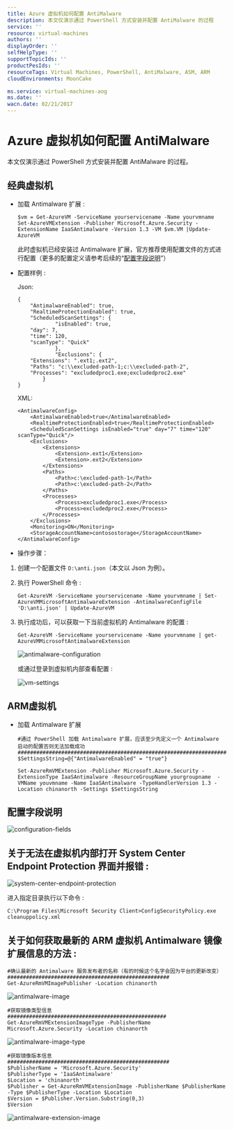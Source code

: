 ```yaml
---
title: Azure 虚拟机如何配置 AntiMalware
description: 本文仅演示通过 PowerShell 方式安装并配置 AntiMalware 的过程
service: ''
resource: virtual-machines
authors: ''
displayOrder: ''
selfHelpType: ''
supportTopicIds: ''
productPesIds: ''
resourceTags: Virtual Machines, PowerShell, AntiMalware, ASM, ARM
cloudEnvironments: MoonCake

ms.service: virtual-machines-aog
ms.date: ''
wacn.date: 02/21/2017
---
```


# Azure 虚拟机如何配置 AntiMalware

本文仅演示通过 PowerShell 方式安装并配置 AntiMalware 的过程。

## 经典虚拟机

- 加载 Antimalware 扩展 :

    ```
    $vm = Get-AzureVM -ServiceName yourservicename -Name yourvmname
    Set-AzureVMExtension -Publisher Microsoft.Azure.Security -ExtensionName IaaSAntimalware -Version 1.3 -VM $vm.VM |Update-AzureVM
    ```

    此时虚拟机已经安装过 Antimalware 扩展，官方推荐使用配置文件的方式进行配置（更多的配置定义请参考后续的“[配置字段说明](#configuration)”）

- 配置样例 :

    Json:

    ```
    {
        "AntimalwareEnabled": true,
        "RealtimeProtectionEnabled": true,
        "ScheduledScanSettings": {
                "isEnabled": true,
        "day": 7,
        "time": 120,
        "scanType": "Quick"
                },
                "Exclusions": {
        "Extensions": ".ext1;.ext2",
        "Paths": "c:\\excluded-path-1;c:\\excluded-path-2",
        "Processes": "excludedproc1.exe;excludedproc2.exe"
            }
    }
    ```

    XML:

    ```
    <AntimalwareConfig>
        <AntimalwareEnabled>true</AntimalwareEnabled> 
        <RealtimeProtectionEnabled>true</RealtimeProtectionEnabled>     
        <ScheduledScanSettings isEnabled="true" day="7" time="120" scanType="Quick"/> 
        <Exclusions>
            <Extensions>
                <Extension>.ext1</Extension>
                <Extension>.ext2</Extension>
            </Extensions>
            <Paths>
                <Path>c:\excluded-path-1</Path>
                <Path>c:\excluded-path-2</Path>
            </Paths>
            <Processes>
                <Process>excludedproc1.exe</Process>
                <Process>excludedproc2.exe</Process>
            </Processes>
        </Exclusions>
        <Monitoring>ON</Monitoring>
        <StorageAccountName>contosostorage</StorageAccountName>
    </AntimalwareConfig>
    ```

- 操作步骤：

1. 创建一个配置文件 `D:\anti.json`（本文以 Json 为例）。

2. 执行 PowerShell 命令 :

    ```
    Get-AzureVM -ServiceName yourservicename -Name yourvmname | Set-AzureVMMicrosoftAntimalwareExtension -AntimalwareConfigFile 'D:\anti.json' | Update-AzureVM
    ```

3. 执行成功后，可以获取一下当前虚拟机的 Antimalware 的配置 :

    ```
    Get-AzureVM -ServiceName yourservicename -Name yourvmname | get-AzureVMMicrosoftAntimalwareExtension
    ```

    ![antimalware-configuration](./media/aog-virtual-machines-howto-configure-antimalware/antimalware-configuration.png)

    或通过登录到虚拟机内部查看配置 :

    ![vm-settings](./media/aog-virtual-machines-howto-configure-antimalware/vm-settings.png)

## ARM虚拟机

- 加载 Antimalware 扩展

    ```
    #通过 PowerShell 加载 Antimalware 扩展，应该至少先定义一个 Antimalware 启动的配置否则无法加载成功
    ############################################################################
    $SettingsString=@{"AntimalwareEnabled" = "true"}

    Set-AzureRmVMExtension -Publisher Microsoft.Azure.Security -ExtensionType IaaSAntimalware -ResourceGroupName yourgroupname  -VMName youvmname -Name IaaSAntimalware -TypeHandlerVersion 1.3 -Location chinanorth -Settings $SettingsString
    ```

## <a id=configuration></a>配置字段说明

![configuration-fields](./media/aog-virtual-machines-howto-configure-antimalware/configuration-fields.png)

## 关于无法在虚拟机内部打开 System Center Endpoint Protection 界面并报错 :

![system-center-endpoint-protection](./media/aog-virtual-machines-howto-configure-antimalware/system-center-endpoint-protection.png)

进入指定目录执行以下命令 :

```
C:\Program Files\Microsoft Security Client>ConfigSecurityPolicy.exe cleanuppolicy.xml
```

## 关于如何获取最新的 ARM 虚拟机 Antimalware 镜像扩展信息的方法 : 

```
#确认最新的 Antimalware 服务发布者的名称（有的时候这个名字会因为平台的更新改变）
####################################################
Get-AzureRmVMImagePublisher -Location chinanorth
```

![antimalware-image](./media/aog-virtual-machines-howto-configure-antimalware/antimalware-image.png)

```
#获取镜像类型信息
###################################################
Get-AzureRmVMExtensionImageType -PublisherName Microsoft.Azure.Security -Location chinanorth 
```

![antimalware-image-type](./media/aog-virtual-machines-howto-configure-antimalware/antimalware-image-type.png)

```
#获取镜像版本信息
####################################################
$PublisherName = 'Microsoft.Azure.Security'
$PublisherType = 'IaaSAntimalware'
$Location = 'chinanorth'
$Publisher = Get-AzureRmVMExtensionImage -PublisherName $PublisherName -Type $PublisherType -Location $Location 
$Version = $Publisher.Version.Substring(0,3) 
$Version
```

![antimalware-extension-image](./media/aog-virtual-machines-howto-configure-antimalware/antimalware-extension-image.png)
